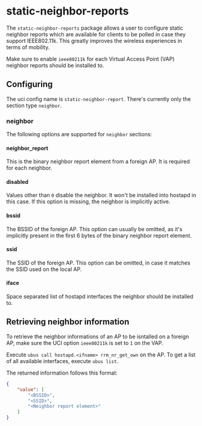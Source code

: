 # static-neighbor-reports
The `static-neighbor-reports` package allows a user to configure static neighbor reports which
are available for clients to be polled in case they support IEEE802.11k. This greatly improves
the wireless experiences in terms of mobility.

Make sure to enable `ieee80211k` for each Virtual Access Point (VAP) neighbor reports should be
installed to.

## Configuring
The uci config name is `static-neighbor-report`. There's currently only the section
type `neighbor`.

### neighbor
The following options are supported for `neighbor` sections:

#### neighbor_report
This is the binary neighbor report element from a foreign AP. It is required for each neighbor.

#### disabled
Values other than `0` disable the neighbor. It won't be installed into hostapd in this case.
If this option is missing, the neighbor is implicitly active.

#### bssid
The BSSID of the foreign AP. This option can usually be omitted, as it's implicitly present in
the first 6 bytes of the binary neighbor report element.

#### ssid
The SSID of the foreign AP. This option can be omitted, in case it matches the SSID used on the local AP.

#### iface
Space separated list of hostapd interfaces the neighbor should be installed to.

## Retrieving neighbor information
To retrieve the neighbor informations of an AP to be isntalled on a foreign AP, make sure the UCI option
`ieee80211k` is set to `1` on the VAP.

Execute `ubus call hostapd.<ifname> rrm_nr_get_own` on the AP. To get a list of all available interfaces,
execute `ubus list`.

The returned information  follows this format:

```json
{
    "value": [
        "<BSSID>",
        "<SSID>",
        "<Neighbor report element>"
    ]
}
```
